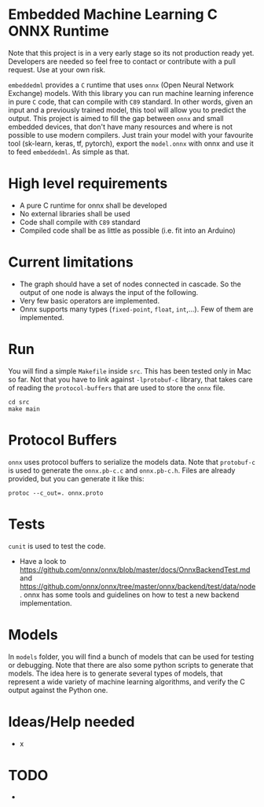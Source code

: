 # Embedded Machine Learning C ONNX Runtime
Note that this project is in a very early stage so its not production ready yet. Developers are needed so feel free to contact or contribute with a pull request. Use at your own risk.

`embeddedml` provides a `C` runtime that uses `onnx` (Open Neural Network Exchange) models. With this library you can run machine learning inference in pure `C` code, that can compile with `C89` standard. In other words, given an input and a previously trained model, this tool will allow you to predict the output. This project is aimed to fill the gap between `onnx` and small embedded devices, that don't have many resources and where is not possible to use modern compilers. Just train your model with your favourite tool (sk-learn, keras, tf, pytorch), export the `model.onnx` with onnx and use it to feed `embeddedml`. As simple as that.

# High level requirements

* A pure C runtime for onnx shall be developed
* No external libraries shall be used
* Code shall compile with `C89` standard
* Compiled code shall be as little as possible (i.e. fit into an Arduino)

# Current limitations

* The graph should have a set of nodes connected in cascade. So the output of one node is always the input of the following.
* Very few basic operators are implemented.
* Onnx supports many types (`fixed-point`, `float`, `int`,...). Few of them are implemented.

# Run

You will find a simple `Makefile` inside `src`. This has been tested only in Mac so far. Not that you have to link against `-lprotobuf-c` library, that takes care of reading the `protocol-buffers` that are used to store the `onnx` file.

```
cd src
make main
```

# Protocol Buffers
`onnx` uses protocol buffers to serialize the models data. Note that `protobuf-c` is used to generate the `onnx.pb-c.c` and `onnx.pb-c.h`. Files are already provided, but you can generate it like this:

```
protoc --c_out=. onnx.proto
```

# Tests
`cunit` is used to test the code.

* Have a look to https://github.com/onnx/onnx/blob/master/docs/OnnxBackendTest.md and https://github.com/onnx/onnx/tree/master/onnx/backend/test/data/node. onnx has some tools and guidelines on how to test a new backend implementation.

# Models
In `models` folder, you will find a bunch of models that can be used for testing or debugging. Note that there are also some python scripts to generate that models. The idea here is to generate several types of models, that represent a wide variety of machine learning algorithms, and verify the C output against the Python one.

# Ideas/Help needed
* x

# TODO
*
